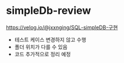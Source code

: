 # simpleDb-review

https://velog.io/@jxxnging/SQL-simpleDB-구현

- 테스트 케이스 변경하지 않고 수행
- 폴더 위치가 다를 수 있음
- 코드 추가적으로 정리 예정